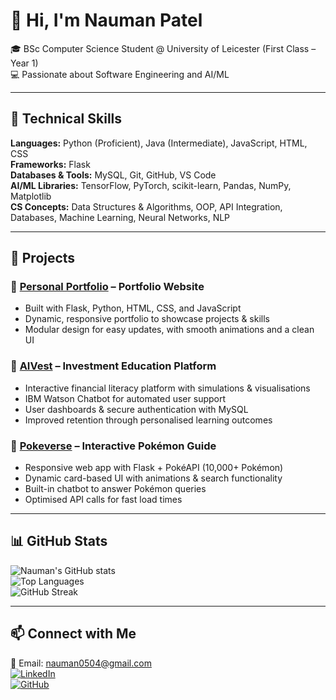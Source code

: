 # 👋 Hi, I'm Nauman Patel  

🎓 BSc Computer Science Student @ University of Leicester (First Class – Year 1)  
💻 Passionate about Software Engineering and AI/ML 

---

## 🔧 Technical Skills  

**Languages:** Python (Proficient), Java (Intermediate), JavaScript, HTML, CSS  
**Frameworks:** Flask  
**Databases & Tools:** MySQL, Git, GitHub, VS Code  
**AI/ML Libraries:** TensorFlow, PyTorch, scikit-learn, Pandas, NumPy, Matplotlib  
**CS Concepts:** Data Structures & Algorithms, OOP, API Integration, Databases, Machine Learning, Neural Networks, NLP  

---

## 📌 Projects  

### 🔹 [Personal Portfolio](https://github.com/Naumanpatell/Portfolio-Website) – Portfolio Website  
- Built with Flask, Python, HTML, CSS, and JavaScript  
- Dynamic, responsive portfolio to showcase projects & skills  
- Modular design for easy updates, with smooth animations and a clean UI  

### 🔹 [AIVest](https://github.com/Naumanpatell/AIVest) – Investment Education Platform  
- Interactive financial literacy platform with simulations & visualisations  
- IBM Watson Chatbot for automated user support  
- User dashboards & secure authentication with MySQL  
- Improved retention through personalised learning outcomes  

### 🔹 [Pokeverse](https://github.com/Naumanpatell/PokeVerse) – Interactive Pokémon Guide  
- Responsive web app with Flask + PokéAPI (10,000+ Pokémon)  
- Dynamic card-based UI with animations & search functionality  
- Built-in chatbot to answer Pokémon queries  
- Optimised API calls for fast load times  

---


## 📊 GitHub Stats  

![Nauman's GitHub stats](https://github-readme-stats.vercel.app/api?username=Naumanpatell&show_icons=true&theme=tokyonight)  
![Top Languages](https://github-readme-stats.vercel.app/api/top-langs/?username=Naumanpatell&layout=compact&theme=tokyonight)  
![GitHub Streak](https://github-readme-streak-stats.herokuapp.com/?user=Naumanpatell&theme=tokyonight)  

---

## 📫 Connect with Me  

📧 Email: [nauman0504@gmail.com](mailto:nauman0504@gmail.com)  
[![LinkedIn](https://img.shields.io/badge/LinkedIn-0077B5?style=for-the-badge&logo=linkedin&logoColor=white)](https://www.linkedin.com/in/naumanpatel)  
[![GitHub](https://img.shields.io/badge/GitHub-100000?style=for-the-badge&logo=github&logoColor=white)](https://github.com/Naumanpatell)  
